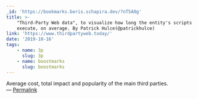 ```yaml
---
_id: 'https://bookmarks.boris.schapira.dev/?nT5AOg'
title: >-
    "Third-Party Web data", to visualize how long the entity's scripts take to
    execute, on average. By Patrick Hulce(@patrickhulce)
link: 'https://www.thirdpartyweb.today/'
date: '2019-10-16'
tags:
    - name: 3p
      slug: 3p
    - name: boostmarks
      slug: boostmarks
---
```


Average cost, total impact and popularity of the main third parties. <br>&#8212;
<a href="https://bookmarks.boris.schapira.dev/?nT5AOg" title="Permalink">Permalink</a>
